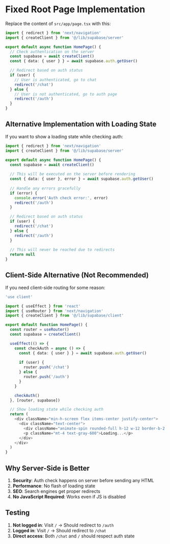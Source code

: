 # Fixed Root Page Implementation

Replace the content of `src/app/page.tsx` with this:

```typescript
import { redirect } from 'next/navigation'
import { createClient } from '@/lib/supabase/server'

export default async function HomePage() {
  // Check authentication on the server
  const supabase = await createClient()
  const { data: { user } } = await supabase.auth.getUser()

  // Redirect based on auth status
  if (user) {
    // User is authenticated, go to chat
    redirect('/chat')
  } else {
    // User is not authenticated, go to auth page
    redirect('/auth')
  }
}
```

## Alternative Implementation with Loading State

If you want to show a loading state while checking auth:

```typescript
import { redirect } from 'next/navigation'
import { createClient } from '@/lib/supabase/server'

export default async function HomePage() {
  const supabase = await createClient()
  
  // This will be executed on the server before rendering
  const { data: { user }, error } = await supabase.auth.getUser()
  
  // Handle any errors gracefully
  if (error) {
    console.error('Auth check error:', error)
    redirect('/auth')
  }

  // Redirect based on auth status
  if (user) {
    redirect('/chat')
  } else {
    redirect('/auth')
  }
  
  // This will never be reached due to redirects
  return null
}
```

## Client-Side Alternative (Not Recommended)

If you need client-side routing for some reason:

```typescript
'use client'

import { useEffect } from 'react'
import { useRouter } from 'next/navigation'
import { createClient } from '@/lib/supabase/client'

export default function HomePage() {
  const router = useRouter()
  const supabase = createClient()

  useEffect(() => {
    const checkAuth = async () => {
      const { data: { user } } = await supabase.auth.getUser()
      
      if (user) {
        router.push('/chat')
      } else {
        router.push('/auth')
      }
    }

    checkAuth()
  }, [router, supabase])

  // Show loading state while checking auth
  return (
    <div className="min-h-screen flex items-center justify-center">
      <div className="text-center">
        <div className="animate-spin rounded-full h-12 w-12 border-b-2 border-blue-600 mx-auto"></div>
        <p className="mt-4 text-gray-600">Loading...</p>
      </div>
    </div>
  )
}
```

## Why Server-Side is Better

1. **Security**: Auth check happens on server before sending any HTML
2. **Performance**: No flash of loading state
3. **SEO**: Search engines get proper redirects
4. **No JavaScript Required**: Works even if JS is disabled

## Testing

1. **Not logged in**: Visit `/` → Should redirect to `/auth`
2. **Logged in**: Visit `/` → Should redirect to `/chat`
3. **Direct access**: Both `/chat` and `/` should respect auth state
